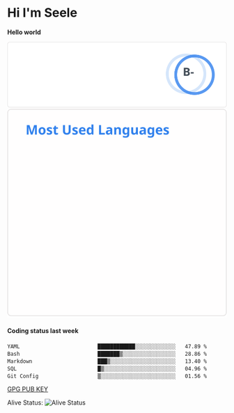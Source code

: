 <h1>Hi I'm Seele</h1>

<b>Hello world</b>

<img src='/assets/stats.svg' alt="Seele's github stats" >

<img src='/assets/top-langs.svg' alt="Seele's github langs">

<h4>Coding status last week </h4>

<!--START_SECTION:waka-->

```txt
YAML                         ████████████░░░░░░░░░░░░░   47.89 %
Bash                         ███████▒░░░░░░░░░░░░░░░░░   28.86 %
Markdown                     ███▒░░░░░░░░░░░░░░░░░░░░░   13.40 %
SQL                          █▒░░░░░░░░░░░░░░░░░░░░░░░   04.96 %
Git Config                   ▒░░░░░░░░░░░░░░░░░░░░░░░░   01.56 %
```

<!--END_SECTION:waka-->

[GPG PUB KEY](https://keys.openpgp.org/vks/v1/by-fingerprint/3FCE91BF5B9666B55B67213C4C57B7824A5B6680)

Alive Status: ![Alive Status](https://hc.dvd.moe/badge/60bc779b-9835-415f-9cb9-15fd9d/ZsLaAAbE.svg)
